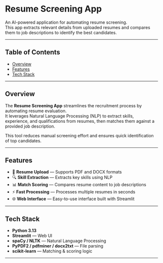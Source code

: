 # Resume Screening App

An AI-powered application for automating resume screening.  
This app extracts relevant details from uploaded resumes and compares them to job descriptions to identify the best candidates.

---

## Table of Contents

- [Overview](#overview)
- [Features](#features)
- [Tech Stack](#tech-stack)

---

## Overview

The **Resume Screening App** streamlines the recruitment process by automating resume evaluation.  
It leverages Natural Language Processing (NLP) to extract skills, experience, and qualifications from resumes, then matches them against a provided job description.

This tool reduces manual screening effort and ensures quick identification of top candidates.

---

## Features

- 📄 **Resume Upload** — Supports PDF and DOCX formats
- 🔍 **Skill Extraction** — Extracts key skills using NLP
- 📊 **Match Scoring** — Compares resume content to job descriptions
- ⚡ **Fast Processing** — Processes multiple resumes in seconds
- 🌐 **Web Interface** — Easy-to-use interface built with Streamlit

---

## Tech Stack

- **Python 3.13**
- **Streamlit** — Web UI
- **spaCy / NLTK** — Natural Language Processing
- **PyPDF2 / pdfminer / docx2txt** — File parsing
- **scikit-learn** — Matching & scoring logic

---
